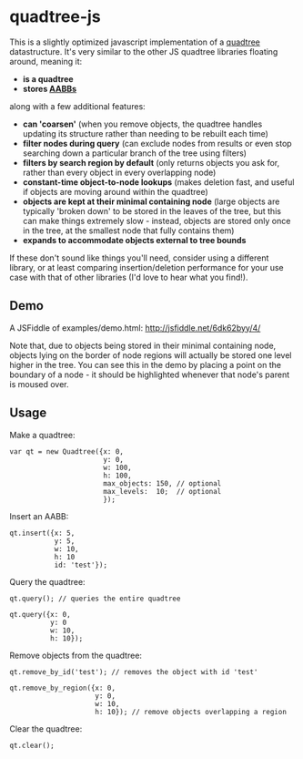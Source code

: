 # quadtree-js

This is a slightly optimized javascript implementation of a [quadtree](http://en.wikipedia.org/wiki/Quadtree) datastructure. It's very similar to the other JS quadtree libraries floating around, meaning it:

* **is a quadtree**
* **stores [AABBs](http://en.wikipedia.org/wiki/Bounding_box#Axis-aligned_minimum_bounding_box)**

along with a few additional features:

* **can 'coarsen'** (when you remove objects, the quadtree handles updating its structure rather than needing to be rebuilt each time)
* **filter nodes during query** (can exclude nodes from results or even stop searching down a particular branch of the tree using filters)
* **filters by search region by default** (only returns objects you ask for, rather than every object in every overlapping node)
* **constant-time object-to-node lookups** (makes deletion fast, and useful if objects are moving around within the quadtree)
* **objects are kept at their minimal containing node** (large objects are typically 'broken down' to be stored in the leaves of the tree, but this can make things extremely slow - instead, objects are stored only once in the tree, at the smallest node that fully contains them)
* **expands to accommodate objects external to tree bounds**

If these don't sound like things you'll need, consider using a different library, or at least comparing insertion/deletion performance for your use case with that of other libraries (I'd love to hear what you find!).


## Demo

A JSFiddle of examples/demo.html:
http://jsfiddle.net/6dk62byy/4/

Note that, due to objects being stored in their minimal containing node, objects lying on the border of node regions will actually be stored one level higher in the tree. You can see this in the demo by placing a point on the boundary of a node - it should be highlighted whenever that node's parent is moused over.

## Usage

Make a quadtree:

    var qt = new Quadtree({x: 0,
                           y: 0,
                           w: 100,
                           h: 100,
                           max_objects: 150, // optional
                           max_levels:  10;  // optional
                           });

Insert an AABB:

    qt.insert({x: 5,
               y: 5,
               w: 10,
               h: 10
               id: 'test'});

Query the quadtree:

    qt.query(); // queries the entire quadtree

    qt.query({x: 0,
              y: 0
              w: 10,
              h: 10});

Remove objects from the quadtree:

    qt.remove_by_id('test'); // removes the object with id 'test'

    qt.remove_by_region({x: 0,
                         y: 0,
                         w: 10,
                         h: 10}); // remove objects overlapping a region

Clear the quadtree:

    qt.clear();